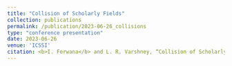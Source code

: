 ```yaml
---
title: "Collision of Scholarly Fields"
collection: publications
permalink: /publication/2023-06-26_collisions
type: "conference presentation"
date: 2023-06-26
venue: 'ICSSI'
citation: <b>I. Ferwana</b> and L. R. Varshney, “Collision of Scholarly Fields”, presented at 2nd Annual International Conference on the Science of Science and Innovation (ICSSI), Evanston, IL, 26-28 June 2023.
---
```

